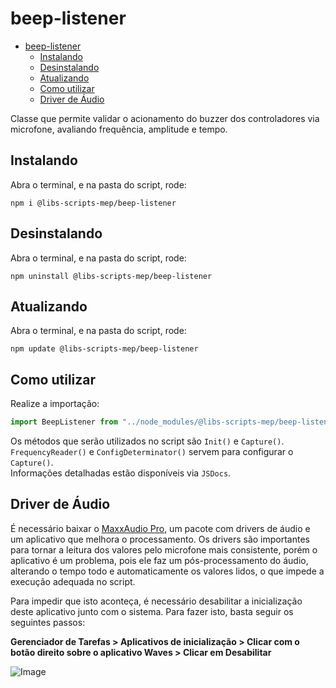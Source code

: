 # beep-listener
- [beep-listener](#beep-listener)
  - [Instalando](#instalando)
  - [Desinstalando](#desinstalando)
  - [Atualizando](#atualizando)
  - [Como utilizar](#como-utilizar)
  - [Driver de Áudio](#driver-de-áudio)

Classe que permite validar o acionamento do buzzer dos controladores via microfone, avaliando frequência, amplitude e tempo.

## Instalando

Abra o terminal, e na pasta do script, rode:

```
npm i @libs-scripts-mep/beep-listener
```

## Desinstalando

Abra o terminal, e na pasta do script, rode:

```
npm uninstall @libs-scripts-mep/beep-listener
```

## Atualizando

Abra o terminal, e na pasta do script, rode:

```
npm update @libs-scripts-mep/beep-listener
```

## Como utilizar

Realize a importação:

```js
import BeepListener from "../node_modules/@libs-scripts-mep/beep-listener/beep-listener.js"
```

Os métodos que serão utilizados no script são `Init()` e `Capture()`. `FrequencyReader()` e `ConfigDeterminator()` servem para configurar o `Capture()`.
<br>
Informações detalhadas estão disponíveis via `JSDocs`.

## Driver de Áudio

É necessário baixar o [MaxxAudio Pro](https://www.dell.com/support/home/pt-br/drivers/driversdetails?driverid=mt7ff), um pacote com drivers de áudio e um aplicativo que melhora o processamento. Os drivers são importantes para tornar a leitura dos valores pelo microfone mais consistente, porém o aplicativo é um problema, pois ele faz um pós-processamento do áudio, alterando o tempo todo e automaticamente os valores lidos, o que impede a execução adequada no script.

Para impedir que isto aconteça, é necessário desabilitar a inicialização deste aplicativo junto com o sistema. Para fazer isto, basta seguir os seguintes passos:

**Gerenciador de Tarefas > Aplicativos de inicialização > Clicar com o botão direito sobre o aplicativo Waves > Clicar em Desabilitar**

![Image](https://i.imgur.com/3UNcznY.png)